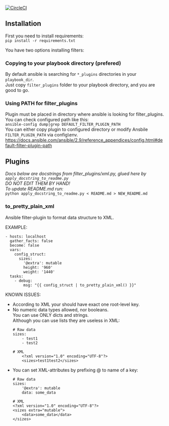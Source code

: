 [![CircleCI](https://dl.circleci.com/status-badge/img/gh/newrushbolt/ansible-xml-filters/tree/master.svg?style=svg)](https://dl.circleci.com/status-badge/redirect/gh/newrushbolt/ansible-xml-filters/tree/master)

## Installation

First you need to install requirements:  
`pip install -r requirements.txt`

You have two options installing filters:

### Copying to your playbook directory (prefered)

By default ansible is searching for `*_plugins` directories in your `playbook_dir`.  
Just copy `filter_plugins` folder to your playbook directory, and you are good to go.  

### Using PATH for filter_plugins

Plugin must be placed in directory where ansible is looking for filter_plugins.  
You can check configured path like this:  
`ansible-config dump|grep DEFAULT_FILTER_PLUGIN_PATH`  
You can either copy plugin to configured directory or modify Ansbile `FILTER_PLUGIN_PATH` via config\env.  
https://docs.ansible.com/ansible/2.9/reference_appendices/config.html#default-filter-plugin-path  

## Plugins

_Docs below are docstrings from filter_plugins/xml.py, glued here by `apply_docstring_to_readme.py`_  
_DO NOT EDIT THEM BY HAND!_  
_To update README.md run:_  
`python apply_docstring_to_readme.py < README.md > NEW_README.md`
<!-- AUTOGEN_MARK -->

### to_pretty_plain_xml


Ansible filter-plugin to format data structure to XML.

EXAMPLE:
```
- hosts: localhost
  gather_facts: false
  become: false
  vars:
    config_struct:
      sizes:
        '@extra': mutable
        height: '960'
        weight: '1440'
  tasks:
    - debug:
        msg: "{{ config_struct | to_pretty_plain_xml() }}"
```

KNOWN ISSUES:
* According to XML your should have exact one root-level key.
* No numeric data types allowed, nor booleans.  
  You can use ONLY dicts and strings.  
  Although you can use lists they are useless in XML:
    ```
    # Raw data
    sizes:
        - test1
        - test2

    # XML
        <?xml version="1.0" encoding="UTF-8"?>
        <sizes>test1test2</sizes>
    ```
* You can set XML-attributes by prefixing @ to name of a key:
    ```
    # Raw data
    sizes:
        '@extra': mutable
        data: some_data

    # XML
    <?xml version="1.0" encoding="UTF-8"?>
    <sizes extra="mutable">
        <data>some_data</data>
    </sizes>
    ```

